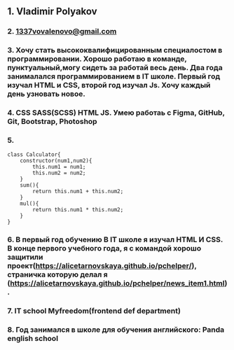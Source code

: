 ## 1. Vladimir Polyakov

### 2. 1337vovalenovo@gmail.com

### 3. Хочу стать высококвалифицированным специалостом в программировании. Хорошо работаю в команде, пунктуальный,могу сидеть за работай весь день. Два года занималался программированием в IT школе. Первый год изучал HTML и CSS, второй год изучал Js. Хочу каждый день узновать новое. 

### 4. CSS  SASS(SCSS) HTML JS. Умею работаь с Figma, GitHub, Git, Bootstrap, Photoshop

### 5. 
    class Calculator{
        constructor(num1,num2){
            this.num1 = num1;
            this.num2 = num2;
        }
        sum(){
            return this.num1 + this.num2;
        }
        mul(){
            return this.num1 * this.num2;
        }
    }

### 6. В первый год обучению В IT школе я изучал  HTML И CSS. В конце первого учебного года, я с командой хорошо защитили проект(https://alicetarnovskaya.github.io/pchelper/), страничка которую делал я (https://alicetarnovskaya.github.io/pchelper/news_item1.html).

### 7. IT school Myfreedom(frontend def department)

### 8. Год занимался в школе для обучения английского: Panda english school